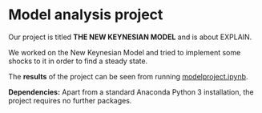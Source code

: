 # Model analysis project

Our project is titled **THE NEW KEYNESIAN MODEL** and is about EXPLAIN.

We worked on the New Keynesian Model and tried to implement some shocks to it in order to find a steady state.

The **results** of the project can be seen from running [modelproject.ipynb](modelproject.ipynb).

**Dependencies:** Apart from a standard Anaconda Python 3 installation, the project requires no further packages.